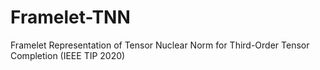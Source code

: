 # Framelet-TNN
Framelet Representation of Tensor Nuclear Norm for Third-Order Tensor Completion (IEEE TIP 2020)
